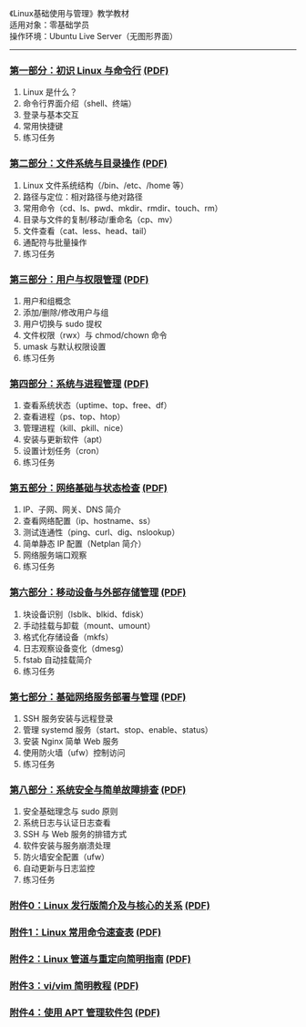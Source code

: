 《Linux基础使用与管理》教学教材  
适用对象：零基础学员  
操作环境：Ubuntu Live Server（无图形界面）
 
---

### [第一部分：初识 Linux 与命令行](./markdown/第1部分：课程导入与环境准备.md) [(PDF)](./pdf/第1部分：课程导入与环境准备.pdf)
1. Linux 是什么？
2. 命令行界面介绍（shell、终端）
3. 登录与基本交互
4. 常用快捷键
5. 练习任务

### [第二部分：文件系统与目录操作](./markdown/第2部分：文件系统与目录结构.md) [(PDF)](./pdf/第2部分：文件系统与目录结构.pdf)
1. Linux 文件系统结构（/bin、/etc、/home 等）
2. 路径与定位：相对路径与绝对路径
3. 常用命令（cd、ls、pwd、mkdir、rmdir、touch、rm）
4. 目录与文件的复制/移动/重命名（cp、mv）
5. 文件查看（cat、less、head、tail）
6. 通配符与批量操作
7. 练习任务

### [第三部分：用户与权限管理](./markdown/第3部分：用户与权限管理.md) [(PDF)](./pdf/第3部分：用户与权限管理.pdf)
1. 用户和组概念
2. 添加/删除/修改用户与组
3. 用户切换与 sudo 提权
4. 文件权限（rwx）与 chmod/chown 命令
5. umask 与默认权限设置
6. 练习任务

### [第四部分：系统与进程管理](./markdown/第4部分：系统与进程管理.md) [(PDF)](./pdf/第4部分：系统与进程管理.pdf)
1. 查看系统状态（uptime、top、free、df）
2. 查看进程（ps、top、htop）
3. 管理进程（kill、pkill、nice）
4. 安装与更新软件（apt）
5. 设置计划任务（cron）
6. 练习任务

### [第五部分：网络基础与状态检查](./markdown/第5部分：网络基础与状态检查.md) [(PDF)](./pdf/第5部分：网络基础与状态检查.pdf)
1. IP、子网、网关、DNS 简介
2. 查看网络配置（ip、hostname、ss）
3. 测试连通性（ping、curl、dig、nslookup）
4. 简单静态 IP 配置（Netplan 简介）
5. 网络服务端口观察
6. 练习任务

### [第六部分：移动设备与外部存储管理](./markdown/第6部分：移动设备与外部存储管理.md) [(PDF)](./pdf/第6部分：移动设备与外部存储管理.pdf)
1. 块设备识别（lsblk、blkid、fdisk）
2. 手动挂载与卸载（mount、umount）
3. 格式化存储设备（mkfs）
4. 日志观察设备变化（dmesg）
5. fstab 自动挂载简介
6. 练习任务

### [第七部分：基础网络服务部署与管理](./markdown/第7部分：基础网络服务部署与管理.md) [(PDF)](./pdf/第7部分：基础网络服务部署与管理.pdf)
1. SSH 服务安装与远程登录
2. 管理 systemd 服务（start、stop、enable、status）
3. 安装 Nginx 简单 Web 服务
4. 使用防火墙（ufw）控制访问
5. 练习任务

### [第八部分：系统安全与简单故障排查](./markdown/第8部分：系统安全与简单故障排查.md) [(PDF)](./pdf/第8部分：系统安全与简单故障排查.pdf)
1. 安全基础理念与 sudo 原则
2. 系统日志与认证日志查看
3. SSH 与 Web 服务的排错方式
4. 软件安装与服务崩溃处理
5. 防火墙安全配置（ufw）
6. 自动更新与日志监控
7. 练习任务

### [附件0：Linux 发行版简介及与核心的关系](./markdown/附件0：Linux发行版简介及与核心的关系.md) [(PDF)](./pdf/附件0：Linux发行版简介及与核心的关系.pdf)

### [附件1：Linux 常用命令速查表](./markdown/附件1：Linux常用命令速查表.md) [(PDF)](./pdf/附件1：Linux常用命令速查表.pdf)

### [附件2：Linux 管道与重定向简明指南](./markdown/附件2：Linux管道与重定向简明指南.md) [(PDF)](./pdf/附件2：Linux管道与重定向简明指南.pdf)

### [附件3：vi/vim 简明教程](./markdown/附件3：vi_vim简明教程.md) [(PDF)](./pdf/附件3：vi_vim简明教程.pdf)

### [附件4：使用 APT 管理软件包](./markdown/附件4：使用APT管理软件包.md) [(PDF)](./pdf/附件4：使用APT管理软件包.pdf)

